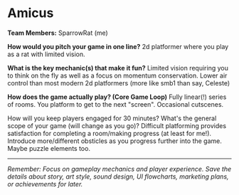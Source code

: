 # Amicus

**Team Members:** SparrowRat (me)

**How would you pitch your game in one line?**
2d platformer where you play as a rat with limited vision.

**What is the key mechanic(s) that make it fun?**
Limited vision requiring you to think on the fly as well as a focus on momentum conservation. Lower air control than most modern 2d platformers (more like smb1 than say, Celeste)

**How does the game actually play? (Core Game Loop)**
Fully linear(!) series of rooms. You platform to get to the next "screen". Occasional cutscenes.

How will you keep players engaged for 30 minutes? What's the general scope of your game (will change as you go)?
Difficult platforming provides satisfaction for completing a room/making progress (at least for me!). Introduce more/different obsticles as you progress further into the game. Maybe puzzle elements too.

---
*Remember: Focus on gameplay mechanics and player experience. Save the details about story, art style, sound design, UI flowcharts, marketing plans, or achievements for later.*
